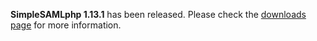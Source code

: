 **SimpleSAMLphp 1.13.1** has been released. Please check the [downloads page](https://github.com/simplesamlphp/simplesamlphp/releases) for more
information.